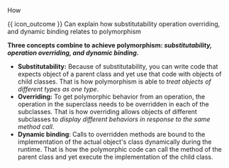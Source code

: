 <span id="title">How</span>

<span id="prereqs"><panel src="../../../oop/inheritance/substitutability/unit-inElsewhere-asFlat.md" boilerplate header="%%{{ icon_prereq }} Paradigms → Object Oriented Programming → Inheritance → Substitutability%%" popup-url="{{ baseUrl }}/oop/inheritance/substitutability" />
<panel src="../../../oop/inheritance/dynamicAndStaticBinding/unit-inElsewhere-asFlat.md" boilerplate header="%%{{ icon_prereq }} Paradigms → Object Oriented Programming → Inheritance → Dynamic and Static Binding%%" popup-url="{{ baseUrl }}/oop/inheritance/dynamicAndStaticBinding" /></span>

<span id="outcomes">{{ icon_outcome }} Can explain how substitutability operation overriding, and dynamic binding relates to polymorphism</span>

<div id="body">

**Three concepts combine to achieve polymorphism: _substitutability, operation overriding, and dynamic binding_.**

* **Substitutability:** Because of substitutability, you can write code that expects object of a parent class and yet use that code with objects of child classes. That is how polymorphism is able to _treat objects of different types as one type_.
* **Overriding:** To get polymorphic behavior from an operation, the operation in the superclass needs to be overridden in each of the subclasses. That is how overriding allows objects of different subclasses to _display different behaviors in response to the same method call_.
* **Dynamic binding**: Calls to overridden methods are bound to the implementation of the actual object's class dynamically during the runtime. That is how the polymorphic code can call the method of the parent class and yet execute the implementation of the child class.

</div>

<div id="extras">
  <include src="exercises.md" />
</div>